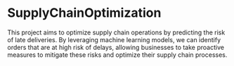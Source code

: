 # SupplyChainOptimization
This project aims to optimize supply chain operations by predicting the risk of late deliveries.
By leveraging machine learning models, we can identify orders that are at high risk of delays, allowing businesses to take proactive measures to mitigate these risks and optimize their supply chain processes.

